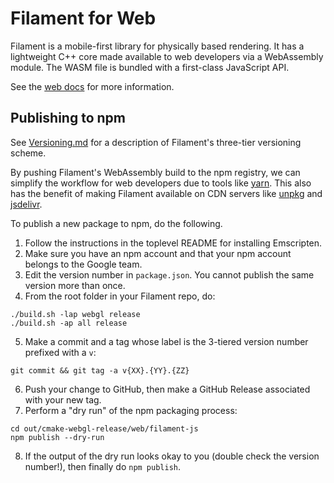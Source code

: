 # Filament for Web

Filament is a mobile-first library for physically based rendering. It has a lightweight C++ core
made available to web developers via a WebAssembly module. The WASM file is bundled with a
first-class JavaScript API.

See the [web docs](https://github.com/google/filament/tree/master/web/docs) for more information.

## Publishing to npm

See [Versioning.md](https://github.com/google/filament/blob/master/filament/docs/Versioning.md)
for a description of Filament's three-tier versioning scheme.

By pushing Filament's WebAssembly build to the npm registry, we can simplify the workflow for web
developers due to tools like [yarn]. This also has the benefit of making Filament available on CDN
servers like [unpkg] and [jsdelivr].

To publish a new package to npm, do the following.

1. Follow the instructions in the toplevel README for installing Emscripten.
2. Make sure you have an npm account and that your npm account belongs to the Google team.
3. Edit the version number in `package.json`. You cannot publish the same version more than once.
4. From the root folder in your Filament repo, do:
```
./build.sh -lap webgl release
./build.sh -ap all release
```
5. Make a commit and a tag whose label is the 3-tiered version number prefixed with a `v`:
```
git commit && git tag -a v{XX}.{YY}.{ZZ}
```
6. Push your change to GitHub, then make a GitHub Release associated with your new tag.
7. Perform a "dry run" of the npm packaging process:

```
cd out/cmake-webgl-release/web/filament-js
npm publish --dry-run
```
8. If the output of the dry run looks okay to you (double check the version number!), then finally
do `npm publish`.

[yarn]: https://yarnpkg.com
[unpkg]: https://unpkg.com
[jsdelivr]: https://www.jsdelivr.com/
